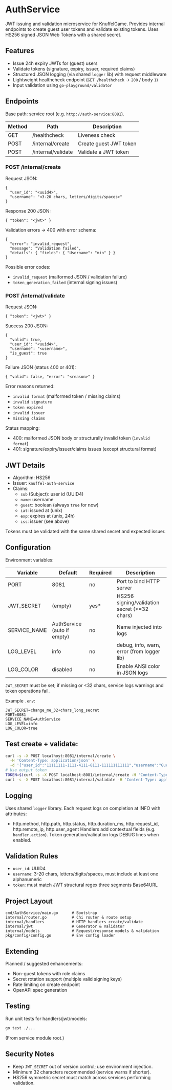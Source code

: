 # AuthService

JWT issuing and validation microservice for KnuffelGame. Provides internal endpoints to create guest user tokens and validate existing tokens. Uses HS256 signed JSON Web Tokens with a shared secret.

## Features
- Issue 24h expiry JWTs for (guest) users
- Validate tokens (signature, expiry, issuer, required claims)
- Structured JSON logging (via shared `logger` lib) with request middleware
- Lightweight healthcheck endpoint (`GET /healthcheck` -> `200` / body `1`)
- Input validation using `go-playground/validator`

## Endpoints
Base path: service root (e.g. `http://auth-service:8081`).

| Method | Path                | Description                  |
|--------|---------------------|------------------------------|
| GET    | /healthcheck        | Liveness check               |
| POST   | /internal/create    | Create guest JWT token       |
| POST   | /internal/validate  | Validate a JWT token         |

### POST /internal/create
Request JSON:
```
{
  "user_id": "<uuid4>",
  "username": "<3-20 chars, letters/digits/spaces>"
}
```
Response 200 JSON:
```
{ "token": "<jwt>" }
```
Validation errors -> 400 with error schema:
```
{
  "error": "invalid_request",
  "message": "Validation failed",
  "details": { "fields": { "Username": "min" } }
}
```
Possible error codes:
- `invalid_request` (malformed JSON / validation failure)
- `token_generation_failed` (internal signing issues)

### POST /internal/validate
Request JSON:
```
{ "token": "<jwt>" }
```
Success 200 JSON:
```
{
  "valid": true,
  "user_id": "<uuid4>",
  "username": "<username>",
  "is_guest": true
}
```
Failure JSON (status 400 or 401):
```
{ "valid": false, "error": "<reason>" }
```
Error reasons returned:
- `invalid format` (malformed token / missing claims)
- `invalid signature`
- `token expired`
- `invalid issuer`
- `missing claims`

Status mapping:
- 400: malformed JSON body or structurally invalid token (`invalid format`)
- 401: signature/expiry/issuer/claims issues (except structural format)

## JWT Details
- Algorithm: HS256
- Issuer: `knuffel-auth-service`
- Claims:
  - `sub` (Subject): user id (UUID4)
  - `name`: username
  - `guest`: boolean (always `true` for now)
  - `iat`: issued at (unix)
  - `exp`: expires at (unix, 24h)
  - `iss`: issuer (see above)

Tokens must be validated with the same shared secret and expected issuer.

## Configuration
Environment variables:

| Variable      | Default                     | Required   | Description                                  |
|---------------|-----------------------------|------------|----------------------------------------------|
| PORT          | 8081                        | no         | Port to bind HTTP server                     |
| JWT_SECRET    | (empty)                     | yes*       | HS256 signing/validation secret (>=32 chars) |
| SERVICE_NAME  | AuthService (auto if empty) | no         | Name injected into logs                      |
| LOG_LEVEL     | info                        | no         | debug, info, warn, error (from logger lib)   |
| LOG_COLOR     | disabled                    | no         | Enable ANSI color in JSON logs               |

`JWT_SECRET` must be set; if missing or <32 chars, service logs warnings and token operations fail.

Example `.env`:
```
JWT_SECRET=change_me_32+chars_long_secret
PORT=8081
SERVICE_NAME=AuthService
LOG_LEVEL=info
LOG_COLOR=true
```

## Test create + validate:
```bash
curl -s -X POST localhost:8081/internal/create \
  -H 'Content-Type: application/json' \
  -d '{"user_id":"11111111-1111-4111-8111-111111111111","username":"GuestUser"}' | jq .token
# Use output token
TOKEN=$(curl -s -X POST localhost:8081/internal/create -H 'Content-Type: application/json' -d '{"user_id":"11111111-1111-4111-8111-111111111111","username":"GuestUser"}' | jq -r .token)
curl -s -X POST localhost:8081/internal/validate -H 'Content-Type: application/json' -d '{"token":"'$TOKEN'"}' | jq .
```

## Logging
Uses shared `logger` library. Each request logs on completion at INFO with attributes:
- http.method, http.path, http.status, http.duration_ms, http.request_id, http.remote_ip, http.user_agent
Handlers add contextual fields (e.g. `handler.action`). Token generation/validation logs DEBUG lines when enabled.

## Validation Rules
- `user_id`: UUID4
- `username`: 3-20 chars, letters/digits/spaces, must include at least one alphanumeric
- `token`: must match JWT structural regex three segments Base64URL

## Project Layout
```
cmd/AuthService/main.go      # Bootstrap
internal/router.go           # Chi router & route setup
internal/handlers            # HTTP handlers create/validate
internal/jwt                 # Generator & Validator
internal/models              # Request/response models & validation
pkg/config/config.go         # Env config loader
```

## Extending
Planned / suggested enhancements:
- Non-guest tokens with role claims
- Secret rotation support (multiple valid signing keys)
- Rate limiting on create endpoint
- OpenAPI spec generation

## Testing
Run unit tests for handlers/jwt/models:
```bash
go test ./...
```
(From service module root.)

## Security Notes
- Keep `JWT_SECRET` out of version control; use environment injection.
- Minimum 32 characters recommended (service warns if shorter).
- HS256 symmetric secret must match across services performing validation.
